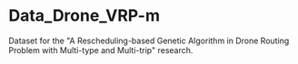 # Data_Drone_VRP-m
Dataset for the "A Rescheduling-based Genetic Algorithm in Drone Routing Problem with Multi-type and Multi-trip" research.
